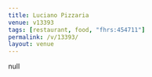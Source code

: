 ```yaml
---
title: Luciano Pizzaria
venue: v13393
tags: [restaurant, food, "fhrs:454711"]
permalink: /v/13393/
layout: venue
---
```

null